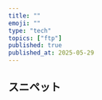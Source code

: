 ```yaml
---
title: ""
emoji: ""
type: "tech"
topics: ["ftp"]
published: true
published_at: 2025-05-29
---
```


## スニペット

```bash
```
